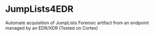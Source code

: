# JumpLists4EDR
Automate acquisition of JumpLists Forensic artifact from an endpoint managed by an EDR/XDR (Tested on Cortex) 
